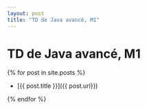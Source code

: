 ```yaml
---
layout: post
title: "TD de Java avancé, M1"
---
```

TD de Java avancé, M1
=====================

{% for post in site.posts %}

- [{{ post.title }}]({{ post.url}})

{% endfor %}
